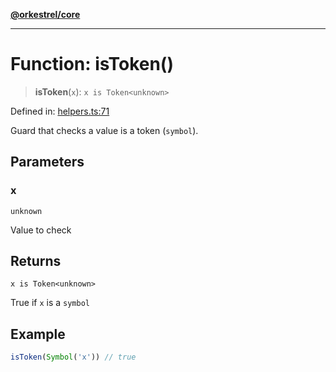 [**@orkestrel/core**](../index.md)

***

# Function: isToken()

> **isToken**(`x`): `x is Token<unknown>`

Defined in: [helpers.ts:71](https://github.com/orkestrel/core/blob/cbe5b2d7b027ca6f0f1301ef32750afb69b4764b/src/helpers.ts#L71)

Guard that checks a value is a token (`symbol`).

## Parameters

### x

`unknown`

Value to check

## Returns

`x is Token<unknown>`

True if `x` is a `symbol`

## Example

```ts
isToken(Symbol('x')) // true
```
